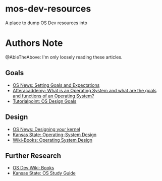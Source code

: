 # mos-dev-resources
A place to dump OS Dev resources into
# Authors Note
@AbleTheAbove: I'm only loosely reading these articles.

## Goals
- [OS News: Setting Goals and Expectations](https://www.osnews.com/story/24341/hobby-os-deving-2-setting-goals-and-expectations/)
- [Afteracaddemy: What is an Operating System and what are the goals and functions of an Operating System?](https://afteracademy.com/blog/what-is-an-operating-system-and-what-are-the-goals-and-functions-of-an-operating-system)
- [Tutorialpoint: OS Design Goals](https://www.tutorialspoint.com/operating-system-design-goals)
## Design
- [OS News: Designing your kernel](https://www.osnews.com/story/24405/hobby-os-deving-3-designing-a-kernel/)
- [Kansas State: Operating-System Design](http://faculty.salina.k-state.edu/tim/ossg/Introduction/design.html)
- [Wiki-Books: Operating System Design](https://en.wikibooks.org/wiki/Operating_System_Design)

## Further Research
- [OS Dev Wiki: Books](https://wiki.osdev.org/Books)
- [Kansas State: OS Study Guide](http://faculty.salina.k-state.edu/tim/ossg/index.html)
